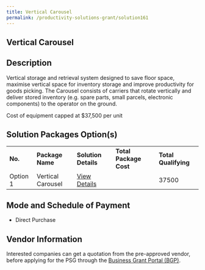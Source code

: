 ```yaml
---
title: Vertical Carousel
permalink: /productivity-solutions-grant/solution161
---
```


## Vertical Carousel

## Description

Vertical storage and retrieval system designed to save floor space, maximise vertical space for inventory storage and improve productivity for goods picking. The Carousel consists of carriers that rotate vertically and deliver stored inventory (e.g. spare parts, small parcels, electronic components) to the operator on the ground.


Cost of equipment capped at $37,500 per unit 

## Solution Packages Option(s)

<table>
<tr>
<td><b>No.</b></td>
<td><b>Package Name</b></td>
<td><b>Solution Details</b></td>
<td><b>Total Package Cost</b></td>
<td><b>Total Qualifying</b></td>
</tr>
<tr>
<td>Option 1</td>
<td>Vertical Carousel</td>
<td><a href=''>View Details</a></td>
<td></td>
<td>37500</td>
</tr>
</table>

## Mode and Schedule of Payment

 - Direct Purchase

## Vendor Information

 

Interested companies can get a quotation from the pre-approved vendor, before applying for the PSG through the <a href='https://www.businessgrants.gov.sg/'>Business Grant Portal (BGP)</a>.
